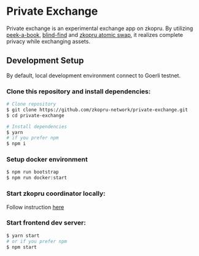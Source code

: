 # Private Exchange

Private exchange is an experimental exchange app on zkopru.
By utilizing [peek-a-book](https://ethresear.ch/t/peekabook-private-order-matching/6987), [blind-find](https://ethresear.ch/t/blind-find-private-social-network-search/6988) and [zkopru atomic swap](https://zkopru.network/), it realizes complete privacy while exchanging assets.

## Development Setup

By default, local development environment connect to Goerli testnet.

### Clone this repository and install dependencies:

```bash
# Clone repository
$ git clone https://github.com/zkopru-network/private-exchange.git
$ cd private-exchange

# Install dependencies
$ yarn
# if you prefer npm
$ npm i
```

### Setup docker environment

```bash
$ npm run bootstrap
$ npm run docker:start
```

### Start zkopru coordinator locally:

Follow instruction [here](https://docs.zkopru.network/getting-started/configure-coordinator)

### Start frontend dev server:

```bash
$ yarn start
# or if you prefer npm
$ npm start
```
